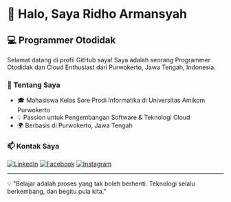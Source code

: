 # 👋 Halo, Saya Ridho Armansyah

## 💻 Programmer Otodidak

Selamat datang di profil GitHub saya!
Saya adalah seorang Programmer Otodidak dan Cloud Enthusiast dari Purwokerto, Jawa Tengah, Indonesia.

### 🚀 Tentang Saya

- 🎓 Mahasiswa Kelas Sore Prodi Informatika di Universitas Amikom Purwokerto
- 💡 Passion untuk Pengembangan Software & Teknologi Cloud
- 🌍 Berbasis di Purwokerto, Jawa Tengah

### 📫 Kontak Saya

[![LinkedIn](https://img.shields.io/badge/-LinkedIn-0A66C2?style=flat-square&logo=linkedin&logoColor=white)](https://www.linkedin.com/in/ridhoarmand)
[![Facebook](https://img.shields.io/badge/-Facebook-1877F2?style=flat-square&logo=facebook&logoColor=white)](https://www.facebook.com/ridhoarmand)
[![Instagram](https://img.shields.io/badge/-Instagram-E4405F?style=flat-square&logo=instagram&logoColor=white)](https://www.instagram.com/ridhoarmand)

---

💡 "Belajar adalah proses yang tak boleh berhenti. Teknologi selalu berkembang, dan begitu pula kita."
